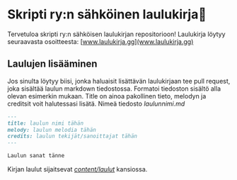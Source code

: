 # Skripti ry:n sähköinen laulukirja📘

Tervetuloa skripti ry:n sähköisen laulukirjan repositorioon!
Laulukirja löytyy seuraavasta osoitteesta: [www.laulukirja.gg](www.laulukirja.gg)

## Laulujen lisääminen

Jos sinulta löytyy biisi, jonka haluaisit lisättävän laulukirjaan tee pull request, joka sisältää laulun markdown tiedostossa. Formatoi tiedoston sisältö alla olevan esimerkin mukaan. Title on ainoa pakollinen tieto, melodyn ja creditsit voit halutessasi lisätä. Nimeä tiedosto _laulunnimi.md_

```markdown
---
title: laulun nimi tähän
melody: laulun melodia tähän
credits: laulun tekijät/sanoittajat tähän
---

Laulun sanat tänne
```

Kirjan laulut sijaitsevat [_content/laulut_](https://github.com/skripti-org/laulukirja/tree/master/content/laulut) kansiossa.
